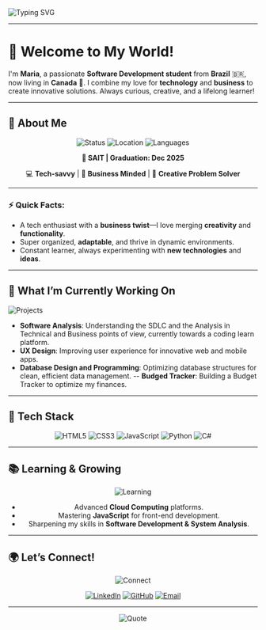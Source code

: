 

<img src="https://readme-typing-svg.demolab.com?font=Fira+Code&size=26&duration=2500&pause=1000&color=8A2BE2&center=true&width=435&lines=Hello%2C+I'm+Maria!+👋;Software+Development+Student+%F0%9F%92%BB;Tech+%26+Business+Enthusiast+%F0%9F%93%88" alt="Typing SVG">

---

# 🌟 **Welcome to My World!**

I'm **Maria**, a passionate **Software Development student** from **Brazil** 🇧🇷, now living in **Canada** 🍁. I combine my love for **technology** and **business** to create innovative solutions. Always curious, creative, and a lifelong learner!

---

## 🚀 **About Me**

<div align="center">

![Status](https://img.shields.io/badge/Status-Student-blueviolet?style=flat-square&logo=bookstack&logoColor=white) 
![Location](https://img.shields.io/badge/Location-Canada%20🍁-blueviolet?style=flat-square&logo=map-pin&logoColor=white)
![Languages](https://img.shields.io/badge/Languages-Portuguese%2C%20English%2C%20Spanish-blueviolet?style=flat-square&logo=language&logoColor=white)

**📅 SAIT | Graduation: Dec 2025**

💻 **Tech-savvy** | 💼 **Business Minded** | 🎨 **Creative Problem Solver**

</div>

---

### ⚡ **Quick Facts:**
- A tech enthusiast with a **business twist**—I love merging **creativity** and **functionality**.
- Super organized, **adaptable**, and thrive in dynamic environments.
- Constant learner, always experimenting with **new technologies** and **ideas**.

---

## 💼 **What I’m Currently Working On**

![Projects](https://img.shields.io/badge/-Active%20Projects-blueviolet?style=for-the-badge&logo=project&logoColor=white)  
- **Software Analysis**: Understanding the SDLC and the Analysis in Technical and Business points of view, currently towards a coding learn platform.
- **UX Design**: Improving user experience for innovative web and mobile apps.
- **Database Design and Programming**: Optimizing database structures for clean, efficient data management.
-- **Budged Tracker**: Building a Budget Tracker to optimize my finances.
---

## 🌟 **Tech Stack**

<div align="center">

![HTML5](https://img.shields.io/badge/HTML5-blueviolet?style=for-the-badge&logo=html5&logoColor=white)
![CSS3](https://img.shields.io/badge/CSS3-darkblue?style=for-the-badge&logo=css3&logoColor=white)
![JavaScript](https://img.shields.io/badge/JavaScript-blueviolet?style=for-the-badge&logo=javascript&logoColor=white)
![Python](https://img.shields.io/badge/Python-darkblue?style=for-the-badge&logo=python&logoColor=white)
![C#](https://img.shields.io/badge/C%23-blueviolet?style=for-the-badge&logo=csharp&logoColor=white)

</div>

---

## 📚 **Learning & Growing**

<div align="center">

![Learning](https://img.shields.io/badge/Learning-darkblue?style=for-the-badge&logo=brain&logoColor=white)  

- Advanced **Cloud Computing** platforms.
- Mastering **JavaScript** for front-end development.
- Sharpening my skills in **Software Development & System Analysis**.

</div>

---

## 🌍 **Let’s Connect!**

<div align="center">

![Connect](https://img.shields.io/badge/Let's%20Connect-blueviolet?style=for-the-badge&logo=handshake&logoColor=white)

[![LinkedIn](https://img.shields.io/badge/LinkedIn-blueviolet?style=flat-square&logo=linkedin&logoColor=white)](https://www.linkedin.com/in/maria-eduarda-cintra-xavier)
[![GitHub](https://img.shields.io/badge/GitHub-darkblue?style=flat-square&logo=github&logoColor=white)](https://github.com/mariacxavier)
[![Email](https://img.shields.io/badge/Email-blueviolet?style=flat-square&logo=gmail&logoColor=white)](mailto:dudacintraxwork@gmail.com)

</div>

---

<div align="center">

![Quote](https://img.shields.io/badge/Quote-%22Creativity%20is%20intelligence%20having%20fun%22-blueviolet?style=flat-square&logo=quote)

</div>


